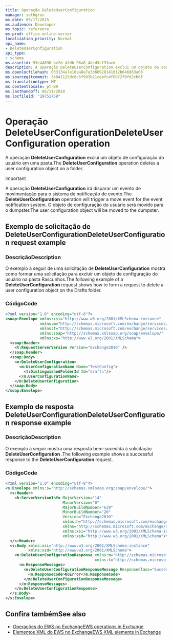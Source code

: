 ```yaml
---
title: Operação DeleteUserConfiguration
manager: sethgros
ms.date: 09/17/2015
ms.audience: Developer
ms.topic: reference
ms.prod: office-online-server
localization_priority: Normal
api_name:
- DeleteUserConfiguration
api_type:
- schema
ms.assetid: 93e44690-be2d-4fdb-96a8-4ded3c193aed
description: A operação DeleteUserConfiguration exclui um objeto de configuração do usuário em uma pasta.
ms.openlocfilehash: 033134a7e16aa8e7a3d6b928141012b646863a68
ms.sourcegitcommit: 34041125dc8c5f993b21cebfc4f8b72f0fd2cb6f
ms.translationtype: MT
ms.contentlocale: pt-BR
ms.lasthandoff: 06/11/2018
ms.locfileid: "19751759"
---
```

# <a name="deleteuserconfiguration-operation"></a><span data-ttu-id="2ccb8-103">Operação DeleteUserConfiguration</span><span class="sxs-lookup"><span data-stu-id="2ccb8-103">DeleteUserConfiguration operation</span></span>

<span data-ttu-id="2ccb8-104">A operação **DeleteUserConfiguration** exclui um objeto de configuração do usuário em uma pasta.</span><span class="sxs-lookup"><span data-stu-id="2ccb8-104">The **DeleteUserConfiguration** operation deletes a user configuration object on a folder.</span></span> 
  
> [!IMPORTANT]
> <span data-ttu-id="2ccb8-105">A operação **DeleteUserConfiguration** irá disparar um evento de movimentação para o sistema de notificação de evento.</span><span class="sxs-lookup"><span data-stu-id="2ccb8-105">The **DeleteUserConfiguration** operation will trigger a move event for the event notification system.</span></span> <span data-ttu-id="2ccb8-106">O objeto de configuração do usuário será movido para o dumpster.</span><span class="sxs-lookup"><span data-stu-id="2ccb8-106">The user configuration object will be moved to the dumpster.</span></span> 
  
## <a name="deleteuserconfiguration-request-example"></a><span data-ttu-id="2ccb8-107">Exemplo de solicitação de DeleteUserConfiguration</span><span class="sxs-lookup"><span data-stu-id="2ccb8-107">DeleteUserConfiguration request example</span></span>

### <a name="description"></a><span data-ttu-id="2ccb8-108">Descrição</span><span class="sxs-lookup"><span data-stu-id="2ccb8-108">Description</span></span>

<span data-ttu-id="2ccb8-109">O exemplo a seguir de uma solicitação de **DeleteUserConfiguration** mostra como formar uma solicitação para excluir um objeto de configuração do usuário na pasta Rascunhos.</span><span class="sxs-lookup"><span data-stu-id="2ccb8-109">The following example of a **DeleteUserConfiguration** request shows how to form a request to delete a user configuration object on the Drafts folder.</span></span> 
  
### <a name="code"></a><span data-ttu-id="2ccb8-110">Código</span><span class="sxs-lookup"><span data-stu-id="2ccb8-110">Code</span></span>

```XML
<?xml version="1.0" encoding="utf-8"?>
<soap:Envelope xmlns:xsi="http://www.w3.org/2001/XMLSchema-instance"
               xmlns:m="http://schemas.microsoft.com/exchange/services/2006/messages"
               xmlns:t="http://schemas.microsoft.com/exchange/services/2006/types"
               xmlns:soap="http://schemas.xmlsoap.org/soap/envelope/"
               xmlns:xs="http://www.w3.org/2001/XMLSchema">
  <soap:Header>
    <t:RequestServerVersion Version="Exchange2010" />
  </soap:Header>
  <soap:Body>
    <m:DeleteUserConfiguration>
      <m:UserConfigurationName Name="TestConfig">
        <t:DistinguishedFolderId Id="drafts"/>
      </m:UserConfigurationName>
    </m:DeleteUserConfiguration>
  </soap:Body>
</soap:Envelope>
```

## <a name="deleteuserconfiguration-response-example"></a><span data-ttu-id="2ccb8-111">Exemplo de resposta DeleteUserConfiguration</span><span class="sxs-lookup"><span data-stu-id="2ccb8-111">DeleteUserConfiguration response example</span></span>

### <a name="description"></a><span data-ttu-id="2ccb8-112">Descrição</span><span class="sxs-lookup"><span data-stu-id="2ccb8-112">Description</span></span>

<span data-ttu-id="2ccb8-113">O exemplo a seguir mostra uma resposta bem-sucedida à solicitação **DeleteUserConfiguration** .</span><span class="sxs-lookup"><span data-stu-id="2ccb8-113">The following example shows a successful response to the **DeleteUserConfiguration** request.</span></span> 
  
### <a name="code"></a><span data-ttu-id="2ccb8-114">Código</span><span class="sxs-lookup"><span data-stu-id="2ccb8-114">Code</span></span>

```XML
<?xml version="1.0" encoding="utf-8"?>
<s:Envelope xmlns:s="http://schemas.xmlsoap.org/soap/envelope/">
  <s:Header>
    <h:ServerVersionInfo MajorVersion="14" 
                         MinorVersion="0" 
                         MajorBuildNumber="639" 
                         MinorBuildNumber="20" 
                         Version="Exchange2010" 
                         xmlns:h="http://schemas.microsoft.com/exchange/services/2006/types" 
                         xmlns="http://schemas.microsoft.com/exchange/services/2006/types" 
                         xmlns:xsi="http://www.w3.org/2001/XMLSchema-instance" 
                         xmlns:xsd="http://www.w3.org/2001/XMLSchema"/>
  </s:Header>
  <s:Body xmlns:xsi="http://www.w3.org/2001/XMLSchema-instance" 
          xmlns:xsd="http://www.w3.org/2001/XMLSchema">
    <m:DeleteUserConfigurationResponse xmlns:m="http://schemas.microsoft.com/exchange/services/2006/messages" 
                                       xmlns:t="http://schemas.microsoft.com/exchange/services/2006/types">
      <m:ResponseMessages>
        <m:DeleteUserConfigurationResponseMessage ResponseClass="Success">
          <m:ResponseCode>NoError</m:ResponseCode>
        </m:DeleteUserConfigurationResponseMessage>
      </m:ResponseMessages>
    </m:DeleteUserConfigurationResponse>
  </s:Body>
</s:Envelope>
```

## <a name="see-also"></a><span data-ttu-id="2ccb8-115">Confira também</span><span class="sxs-lookup"><span data-stu-id="2ccb8-115">See also</span></span>

- [<span data-ttu-id="2ccb8-116">Operações do EWS no Exchange</span><span class="sxs-lookup"><span data-stu-id="2ccb8-116">EWS operations in Exchange</span></span>](ews-operations-in-exchange.md) 
- [<span data-ttu-id="2ccb8-117">Elementos XML do EWS no Exchange</span><span class="sxs-lookup"><span data-stu-id="2ccb8-117">EWS XML elements in Exchange</span></span>](ews-xml-elements-in-exchange.md)


